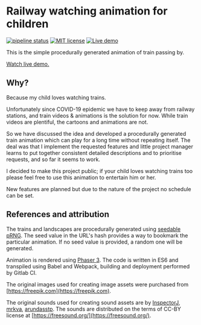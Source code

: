 # Railway watching animation for children

[![pipeline status](https://gitlab.com/nnaumenko/rail/badges/master/pipeline.svg)](https://gitlab.com/nnaumenko/rail/-/commits/master)
[![MIT license](https://img.shields.io/github/license/nnaumenko/rail)](LICENSE.md)
[![Live demo](https://img.shields.io/badge/live-demo-blue)](https://nnaumenko.gitlab.io/rail)

This is the simple procedurally generated animation of train passing by.

[Watch live demo.](https://nnaumenko.gitlab.io/rail)

## Why?

Because my child loves watching trains.

Unfortunately since COVID-19 epidemic we have to keep away from railway stations, and train videos & animations is the solution for now. While train videos are plentiful, the cartoons and animations are not.

So we have discussed the idea and developed a procedurally generated train animation which can play for a long time without repeating itself. The deal was that I implement the requested features and little project manager learns to put together consistent detailed descriptions and to prioritise requests, and so far it seems to work.

I decided to make this project public; if your child loves watching trains too please feel free to use this animation to entertain him or her.

New features are planned but due to the nature of the project no schedule can be set.

## References and attribution

The trains and landscapes are procedurally generated using [seedable pRNG](https://www.npmjs.com/package/rng). The seed value in the URL's hash provides a way to bookmark the particular animation. If no seed value is provided, a random one will be generated.

Animation is rendered using [Phaser 3](https://phaser.io/phaser3). The code is written in ES6 and transpiled using Babel and Webpack, building and deployment performed by Gitlab CI.

The original images used for creating image assets were purchased from [https://freepik.com](https://freepik.com).

The original sounds used for creating sound assets are by [InspectorJ](https://freesound.org/people/InspectorJ/), [mrkva](https://freesound.org/people/mrkva/), [arundasstp](https://freesound.org/people/arundasstp/). The sounds are distributed on the terms of CC-BY license at [https://freesound.org/](https://freesound.org/).